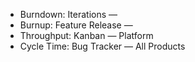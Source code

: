 - Burndown: Iterations — <Program>
- Burnup: Feature Release — <Feature>
- Throughput: Kanban — Platform
- Cycle Time: Bug Tracker — All Products
